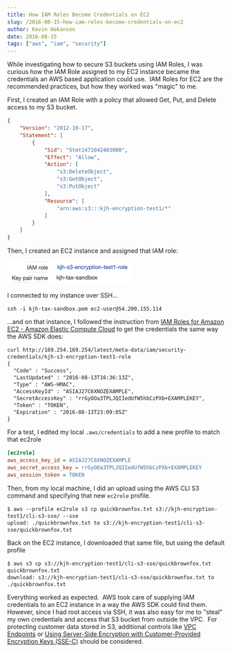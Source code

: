 ```yaml
---
title: How IAM Roles Become Credentials on EC2
slug: /2016-08-15-how-iam-roles-become-credentials-on-ec2
author: Kevin Hakanson
date: 2016-08-15
tags: ["aws", "iam", "security"]
---
```

While investigating how to secure S3 buckets using IAM Roles, I was curious how the IAM Role assigned to my EC2 instance became the credentials an AWS based application could use.  IAM Roles for EC2 are the recommended practices, but how they worked was "magic" to me.

First, I created an IAM Role with a policy that allowed Get, Put, and Delete access to my S3 bucket.

```json
{  
    "Version": "2012-10-17",  
    "Statement": [  
        {  
            "Sid": "Stmt1471042403000",  
            "Effect": "Allow",  
            "Action": [  
                "s3:DeleteObject",  
                "s3:GetObject",  
                "s3:PutObject"  
            ],  
            "Resource": [  
                "arn:aws:s3:::kjh-encryption-test1/*"  
            ]  
        }  
    ]  
}  
```

Then, I created an EC2 instance and assigned that IAM role:

[![](images/pastedImage_2.png)](images/pastedImage_2.png)

I connected to my instance over SSH...

```console
ssh -i kjh-tax-sandbox.pem ec2-user@54.200.155.114
```

...and on that instance, I followed the instruction from [IAM Roles for Amazon EC2 - Amazon Elastic Compute Cloud](http://docs.aws.amazon.com/AWSEC2/latest/UserGuide/iam-roles-for-amazon-ec2.html#instance-metadata-security-credentials) to get the credentials the same way the AWS SDK does:

```console
curl http://169.254.169.254/latest/meta-data/iam/security-credentials/kjh-s3-encryption-test1-role  
{  
  "Code" : "Success",  
  "LastUpdated" : "2016-08-13T16:36:13Z",  
  "Type" : "AWS-HMAC",  
  "AccessKeyId" : "ASIAJ27C6XNOZEXAMPLE",  
  "SecretAccessKey" : "rrGyOOa3TPLJQIIedUfW5hbCzPXb+EXAMPLEKEY",  
  "Token" : "TOKEN",  
  "Expiration" : "2016-08-13T23:09:05Z"  
}  
```

For a test, I edited my local `.aws/credentials` to add a new profile to match that ec2role

```ini
[ec2role]  
aws_access_key_id = ASIAJ27C6XNOZEXAMPLE  
aws_secret_access_key = rrGyOOa3TPLJQIIedUfW5hbCzPXb+EXAMPLEKEY  
aws_session_token = TOKEN
```

Then, from my local machine, I did an upload using the AWS CLI S3 command and specifying that new `ec2role` profile.

```console
$ aws --profile ec2role s3 cp quickbrownfox.txt s3://kjh-encryption-test1/cli-s3-sse/ --sse  
upload: ./quickbrownfox.txt to s3://kjh-encryption-test1/cli-s3-sse/quickbrownfox.txt
```

Back on the EC2 instance, I downloaded that same file, but using the default profile

```console
$ aws s3 cp s3://kjh-encryption-test1/cli-s3-sse/quickbrownfox.txt quickbrownfox.txt  
download: s3://kjh-encryption-test1/cli-s3-sse/quickbrownfox.txt to ./quickbrownfox.txt  
```

Everything worked as expected.  AWS took care of supplying IAM credentials to an EC2 instance in a way the AWS SDK could find them.  However, since I had root access via SSH, it was also easy for me to "steal" my own credentials and access that S3 bucket from outside the VPC.  For protecting customer data stored in S3, additional controls like [VPC Endpoints](http://docs.aws.amazon.com/AmazonVPC/latest/UserGuide/vpc-endpoints.html) or [Using Server-Side Encryption with Customer-Provided Encryption Keys (SSE-C)](https://docs.aws.amazon.com/AmazonS3/latest/dev/ServerSideEncryptionCustomerKeys.html) should be considered.